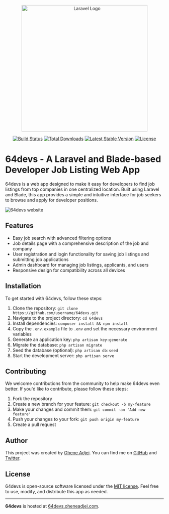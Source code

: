 <p align="center"><a href="https://laravel.com" target="_blank"><img src="https://raw.githubusercontent.com/laravel/art/master/logo-lockup/5%20SVG/2%20CMYK/1%20Full%20Color/laravel-logolockup-cmyk-red.svg" width="400" alt="Laravel Logo"></a></p>

<p align="center">
<a href="https://github.com/laravel/framework/actions"><img src="https://github.com/laravel/framework/workflows/tests/badge.svg" alt="Build Status"></a>
<a href="https://packagist.org/packages/laravel/framework"><img src="https://img.shields.io/packagist/dt/laravel/framework" alt="Total Downloads"></a>
<a href="https://packagist.org/packages/laravel/framework"><img src="https://img.shields.io/packagist/v/laravel/framework" alt="Latest Stable Version"></a>
<a href="https://packagist.org/packages/laravel/framework"><img src="https://img.shields.io/packagist/l/laravel/framework" alt="License"></a>
</p>

# 64devs - A Laravel and Blade-based Developer Job Listing Web App

64devs is a web app designed to make it easy for developers to find job listings from top companies in one centralized location. Built using Laravel and Blade, this app provides a simple and intuitive interface for job seekers to browse and apply for developer positions.

![64devs website](https://example.com/image.png)

## Features

- Easy job search with advanced filtering options
- Job details page with a comprehensive description of the job and company
- User registration and login functionality for saving job listings and submitting job applications
- Admin dashboard for managing job listings, applicants, and users
- Responsive design for compatibility across all devices

## Installation

To get started with 64devs, follow these steps:

1. Clone the repository: `git clone https://github.com/username/64devs.git`
2. Navigate to the project directory: `cd 64devs`
3. Install dependencies: `composer install && npm install`
4. Copy the `.env.example` file to `.env` and set the necessary environment variables
5. Generate an application key: `php artisan key:generate`
6. Migrate the database: `php artisan migrate`
7. Seed the database (optional): `php artisan db:seed`
8. Start the development server: `php artisan serve`

## Contributing

We welcome contributions from the community to help make 64devs even better. If you'd like to contribute, please follow these steps:

1. Fork the repository
2. Create a new branch for your feature: `git checkout -b my-feature`
3. Make your changes and commit them: `git commit -am 'Add new feature'`
4. Push your changes to your fork: `git push origin my-feature`
5. Create a pull request

## Author

This project was created by [Ohene Adjei](https://oheneadjei.com/). You can find me on [GitHub](https://github.com/oheneadj) and [Twitter](https://twitter.com/oheneadj).

## License

64devs is open-source software licensed under the [MIT license](https://opensource.org/licenses/MIT). Feel free to use, modify, and distribute this app as needed.

---

**64devs** is hosted at [64devs.oheneadjei.com](https://64devs.oheneadjei.com).

